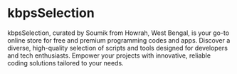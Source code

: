 # kbpsSelection
kbpsSelection, curated by Soumik from Howrah, West Bengal, is your go-to online store for free and premium programming codes and apps. Discover a diverse, high-quality selection of scripts and tools designed for developers and tech enthusiasts. Empower your projects with innovative, reliable coding solutions tailored to your needs.